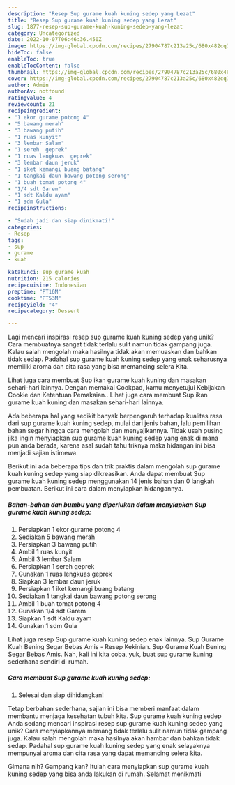 ```yaml
---
description: "Resep Sup gurame kuah kuning sedep yang Lezat"
title: "Resep Sup gurame kuah kuning sedep yang Lezat"
slug: 1877-resep-sup-gurame-kuah-kuning-sedep-yang-lezat
category: Uncategorized
date: 2022-10-07T06:46:36.450Z
image: https://img-global.cpcdn.com/recipes/27904787c213a25c/680x482cq70/sup-gurame-kuah-kuning-sedep-foto-resep-utama.jpg
hideToc: false
enableToc: true
enableTocContent: false
thumbnail: https://img-global.cpcdn.com/recipes/27904787c213a25c/680x482cq70/sup-gurame-kuah-kuning-sedep-foto-resep-utama.jpg
cover: https://img-global.cpcdn.com/recipes/27904787c213a25c/680x482cq70/sup-gurame-kuah-kuning-sedep-foto-resep-utama.jpg
author: Admin
authorAv: notfound
ratingvalue: 4
reviewcount: 21
recipeingredient:
- "1 ekor gurame potong 4"
- "5 bawang merah"
- "3 bawang putih"
- "1 ruas kunyit"
- "3 lembar Salam"
- "1 sereh  geprek"
- "1 ruas lengkuas  geprek"
- "3 lembar daun jeruk"
- "1 iket kemangi buang batang"
- "1 tangkai daun bawang potong serong"
- "1 buah tomat potong 4"
- "1/4 sdt Garem"
- "1 sdt Kaldu ayam"
- "1 sdm Gula"
recipeinstructions:

- "Sudah jadi dan siap dinikmati!"
categories:
- Resep
tags:
- sup
- gurame
- kuah

katakunci: sup gurame kuah 
nutrition: 215 calories
recipecuisine: Indonesian
preptime: "PT16M"
cooktime: "PT53M"
recipeyield: "4"
recipecategory: Dessert

---
```





Lagi mencari inspirasi resep sup gurame kuah kuning sedep yang unik? Cara membuatnya sangat tidak terlalu sulit namun tidak gampang juga. Kalau salah mengolah maka hasilnya tidak akan memuaskan dan bahkan tidak sedap. Padahal sup gurame kuah kuning sedep yang enak seharusnya memiliki aroma dan cita rasa yang bisa memancing selera Kita.





Lihat juga cara membuat Sup ikan gurame kuah kuning dan masakan sehari-hari lainnya. Dengan memakai Cookpad, kamu menyetujui Kebijakan Cookie dan Ketentuan Pemakaian.. Lihat juga cara membuat Sup ikan gurame kuah kuning dan masakan sehari-hari lainnya.

Ada beberapa hal yang sedikit banyak berpengaruh terhadap kualitas rasa dari sup gurame kuah kuning sedep, mulai dari jenis bahan, lalu pemilihan bahan segar hingga cara mengolah dan menyajikannya. Tidak usah pusing jika ingin menyiapkan sup gurame kuah kuning sedep yang enak di mana pun anda berada, karena asal sudah tahu triknya maka hidangan ini bisa menjadi sajian istimewa.






Berikut ini ada beberapa tips dan trik praktis dalam mengolah sup gurame kuah kuning sedep yang siap dikreasikan. Anda dapat membuat Sup gurame kuah kuning sedep menggunakan 14 jenis bahan dan 0 langkah pembuatan. Berikut ini cara dalam menyiapkan hidangannya.

<!--inarticleads1-->

##### Bahan-bahan dan bumbu yang diperlukan dalam menyiapkan Sup gurame kuah kuning sedep:

1. Persiapkan 1 ekor gurame potong 4
1. Sediakan 5 bawang merah
1. Persiapkan 3 bawang putih
1. Ambil 1 ruas kunyit
1. Ambil 3 lembar Salam
1. Persiapkan 1 sereh  geprek
1. Gunakan 1 ruas lengkuas  geprek
1. Siapkan 3 lembar daun jeruk
1. Persiapkan 1 iket kemangi buang batang
1. Sediakan 1 tangkai daun bawang potong serong
1. Ambil 1 buah tomat potong 4
1. Gunakan 1/4 sdt Garem
1. Siapkan 1 sdt Kaldu ayam
1. Gunakan 1 sdm Gula


Lihat juga resep Sup gurame kuah kuning sedep enak lainnya. Sup Gurame Kuah Bening Segar Bebas Amis - Resep Kekinian. Sup Gurame Kuah Bening Segar Bebas Amis. Nah, kali ini kita coba, yuk, buat sup gurame kuning sederhana sendiri di rumah. 

<!--inarticleads2-->

##### Cara membuat Sup gurame kuah kuning sedep:


1. Selesai dan siap dihidangkan!

Tetap berbahan sederhana, sajian ini bisa memberi manfaat dalam membantu menjaga kesehatan tubuh kita. Sup gurame kuah kuning sedep Anda sedang mencari inspirasi resep sup gurame kuah kuning sedep yang unik? Cara menyiapkannya memang tidak terlalu sulit namun tidak gampang juga. Kalau salah mengolah maka hasilnya akan hambar dan bahkan tidak sedap. Padahal sup gurame kuah kuning sedep yang enak selayaknya mempunyai aroma dan cita rasa yang dapat memancing selera kita. 

Gimana nih? Gampang kan? Itulah cara menyiapkan sup gurame kuah kuning sedep yang bisa anda lakukan di rumah. Selamat menikmati
